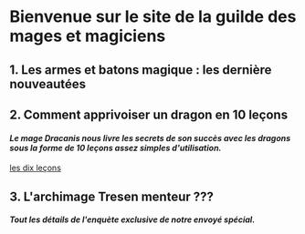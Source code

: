 # Bienvenue sur le site de la guilde des mages et magiciens

## 1. Les armes et batons magique : les dernière nouveautées

## 2. Comment apprivoiser un dragon en 10 leçons
#### *Le mage Dracanis nous livre les secrets de son succès avec les dragons sous la forme de 10 leçons assez simples d'utilisation.*

[les dix leçons](dragon.md)

## 3. L'archimage Tresen menteur ???

#### *Tout les détails de l'enquète exclusive de notre envoyé spécial.*